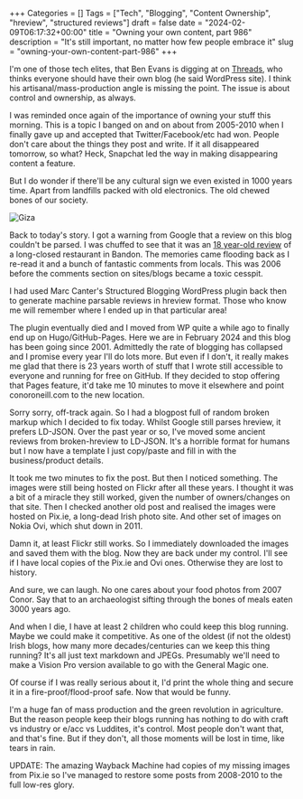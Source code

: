 +++
Categories = []
Tags = ["Tech", "Blogging", "Content Ownership", "hreview", "structured reviews"]
draft = false
date = "2024-02-09T06:17:32+00:00"
title = "Owning your own content, part 986"
description = "It's still important, no matter how few people embrace it"
slug = "owning-your-own-content-part-986"
+++

I'm one of those tech elites, that Ben Evans is digging at on [Threads](https://www.threads.net/@benedictevans/post/C3Ft9TcOJfa?hl=en), who thinks everyone should have their own blog (he said WordPress site). I think his artisanal/mass-production angle is missing the point. The issue is about control and ownership, as always.

I was reminded once again of the importance of owning your stuff this morning. This is a topic I banged on and on about from 2005-2010 when I finally gave up and accepted that Twitter/Facebook/etc had won. People don't care about the things they post and write. If it all disappeared tomorrow, so what? Heck, Snapchat led the way in making disappearing content a feature.

But I do wonder if there'll be any cultural sign we even existed in 1000 years time. Apart from landfills packed with old electronics. The old chewed bones of our society.

![Giza](/images/2024/02/giza.jpg)

Back to today's story. I got a warning from Google that a review on this blog couldn't be parsed. I was chuffed to see that it was an [18 year-old review](https://conoroneill.com/2006/06/18/marmatiece-restaurant-bandon/) of a long-closed restaurant in Bandon. The memories came flooding back as I re-read it and a bunch of fantastic comments from locals. This was 2006 before the comments section on sites/blogs became a toxic cesspit.

I had used Marc Canter's Structured Blogging WordPress plugin back then to generate machine parsable reviews in hreview format. Those who know me will remember where I ended up in that particular area!

The plugin eventually died and I moved from WP quite a while ago to finally end up on Hugo/GitHub-Pages. Here we are in February 2024 and this blog has been going since 2001. Admittedly the rate of blogging has collapsed and I promise every year I'll do lots more. But even if I don't, it really makes me glad that there is 23 years worth of stuff that I wrote still accessible to everyone and running for free on GitHub. If they decided to stop offering that Pages feature, it'd take me 10 minutes to move it elsewhere and point conoroneill.com to the new location.

Sorry sorry, off-track again. So I had a blogpost full of random broken markup which I decided to fix today. Whilst Google still parses hreview, it prefers LD-JSON. Over the past year or so, I've moved some ancient reviews from broken-hreview to LD-JSON. It's a horrible format for humans but I now have a template I just copy/paste and fill in with the business/product details.

It took me two minutes to fix the post. But then I noticed something. The images were still being hosted on Flickr after all these years. I thought it was a bit of a miracle they still worked, given the number of owners/changes on that site. Then I checked another old post and realised the images were hosted on Pix.ie, a long-dead Irish photo site. And other set of images on Nokia Ovi, which shut down in 2011.

Damn it, at least Flickr still works. So I immediately downloaded the images and saved them with the blog. Now they are back under my control. I'll see if I have local copies of the Pix.ie and Ovi ones. Otherwise they are lost to history. 

And sure, we can laugh. No one cares about your food photos from 2007 Conor. Say that to an archaeologist sifting through the bones of meals eaten 3000 years ago.

And when I die, I have at least 2 children who could keep this blog running. Maybe we could make it competitive. As one of the oldest (if not the oldest) Irish blogs, how many more decades/centuries can we keep this thing running? It's all just text markdown and JPEGs. Presumably we'll need to make a Vision Pro version available to go with the General Magic one.

Of course if I was really serious about it, I'd print the whole thing and secure it in a fire-proof/flood-proof safe. Now that would be funny.

I'm a huge fan of mass production and the green revolution in agriculture. But the reason people keep their blogs running has nothing to do with craft vs industry or e/acc vs Luddites, it's control. Most people don't want that, and that's fine. But if they don't, all those moments will be lost in time, like tears in rain.

UPDATE: The amazing Wayback Machine had copies of my missing images from Pix.ie so I've managed to restore some posts from 2008-2010 to the full low-res glory.
